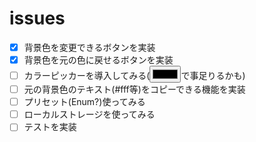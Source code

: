 # issues

- [x] 背景色を変更できるボタンを実装
- [x] 背景色を元の色に戻せるボタンを実装
- [ ] カラーピッカーを導入してみる(<input type="color">で事足りるかも)
- [ ] 元の背景色のテキスト(#fff等)をコピーできる機能を実装
- [ ] プリセット(Enum?)使ってみる
- [ ] ローカルストレージを使ってみる
- [ ] テストを実装
